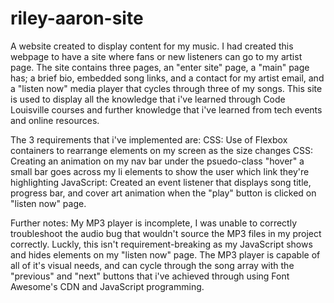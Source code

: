 # riley-aaron-site
A website created to display content for my music. I had created this webpage to have a site where fans or new listeners can go to my artist page. The site contains three pages,
an "enter site" page, a "main" page has; a brief bio, embedded song links, and a contact for my artist email, and a "listen now" media player that cycles through three of my songs.
This site is used to display all the knowledge that i've learned through Code Louisville courses and further knowledge that i've learned from tech events and online resources.

The 3 requirements that i've implemented are:
CSS: Use of Flexbox containers to rearrange elements on my screen as the size changes
CSS: Creating an animation on my nav bar under the psuedo-class "hover" a small bar goes across my li elements to show the user which link they're highlighting
JavaScript: Created an event listener that displays song title, progress bar, and cover art animation when the "play" button is clicked on "listen now" page.

Further notes:
My MP3 player is incomplete, I was unable to correctly troubleshoot the audio bug that wouldn't source the MP3 files in my project correctly. Luckly, this isn't 
requirement-breaking as my JavaScript shows and hides elements on my "listen now" page. The MP3 player is capable of all of it's visual needs, and can cycle through 
the song array with the "previous" and "next" buttons that i've achieved through using Font Awesome's CDN and JavaScript programming.
